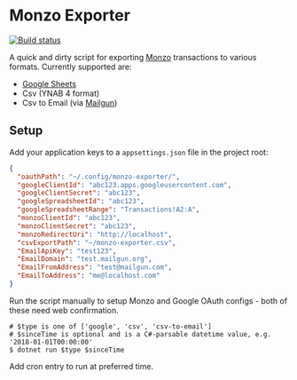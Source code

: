 # Monzo Exporter

[![Build status](https://ci.appveyor.com/api/projects/status/hvt324v1nkjrtdev/branch/master?svg=true)](https://ci.appveyor.com/project/JoeEcob/monzoexporter/branch/master)

A quick and dirty script for exporting [Monzo](https://monzo.com/) transactions to various formats. Currently supported are:

* [Google Sheets](https://www.google.com/sheets/about/)
* Csv (YNAB 4 format)
* Csv to Email (via [Mailgun](https://www.mailgun.com/))

## Setup

Add your application keys to a `appsettings.json` file in the project root:

```JSON
{
  "oauthPath": "~/.config/monzo-exporter/",
  "googleClientId": "abc123.apps.googleusercontent.com",
  "googleClientSecret": "abc123",
  "googleSpreadsheetId": "abc123",
  "googleSpreadsheetRange": "Transactions!A2:A",
  "monzoClientId": "abc123",
  "monzoClientSecret": "abc123",
  "monzoRedirectUri": "http://localhost",
  "csvExportPath": "~/monzo-exporter.csv",
  "EmailApiKey": "test123",
  "EmailDomain": "test.mailgun.org",
  "EmailFromAddress": "test@mailgun.com",
  "EmailToAddress": "me@localhost.com"
}
```

Run the script manually to setup Monzo and Google OAuth configs - both of these need web confirmation.

```Shell
# $type is one of ['google', 'csv', 'csv-to-email']
# $sinceTime is optional and is a C#-parsable datetime value, e.g. '2018-01-01T00:00:00'
$ dotnet run $type $sinceTime
```

Add cron entry to run at preferred time.

